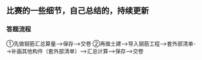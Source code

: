 ## 比赛的一些细节，自己总结的，持续更新 ##

### 答题流程 ###

①先做钢筋汇总算量-->保存-->交卷
②再做土建-->导入钢筋工程-->套外部清单-->补画其他构件（套外部清单）-->汇总计算-->保存-->交卷
